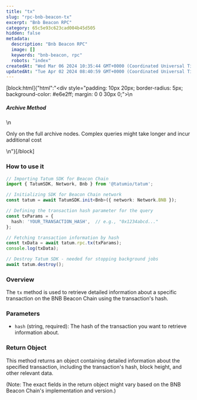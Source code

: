 ```yaml
---
title: "tx"
slug: "rpc-bnb-beacon-tx"
excerpt: "Bnb Beacon RPC"
category: 65c5e93c623cad004b45d505
hidden: false
metadata: 
  description: "Bnb Beacon RPC"
  image: []
  keywords: "bnb-beacon, rpc"
  robots: "index"
createdAt: "Wed Mar 06 2024 10:35:44 GMT+0000 (Coordinated Universal Time)"
updatedAt: "Tue Apr 02 2024 08:40:59 GMT+0000 (Coordinated Universal Time)"
---
```

[block:html]{"html":"<div style=\"padding: 10px 20px; border-radius: 5px; background-color: #e6e2ff; margin: 0 0 30px 0;\">\n  <h5>Archive Method</h5>\n  <p>Only on the full archive nodes. Complex queries might take longer and incur additional cost</p>\n</div>"}[/block]


### How to use it

```typescript
// Importing Tatum SDK for Beacon Chain
import { TatumSDK, Network, Bnb } from '@tatumio/tatum';

// Initializing SDK for Beacon Chain network
const tatum = await TatumSDK.init<Bnb>({ network: Network.BNB });

// Defining the transaction hash parameter for the query
const txParams = {
  hash: 'YOUR_TRANSACTION_HASH',  // e.g., "0x1234abcd..."
};

// Fetching transaction information by hash
const txData = await tatum.rpc.tx(txParams);
console.log(txData);

// Destroy Tatum SDK - needed for stopping background jobs
await tatum.destroy();
```

### Overview

The `tx` method is used to retrieve detailed information about a specific transaction on the BNB Beacon Chain using the transaction's hash.

### Parameters

- `hash` (string, required): The hash of the transaction you want to retrieve information about.

### Return Object

This method returns an object containing detailed information about the specified transaction, including the transaction's hash, block height, and other relevant data.

(Note: The exact fields in the return object might vary based on the BNB Beacon Chain's implementation and version.)
